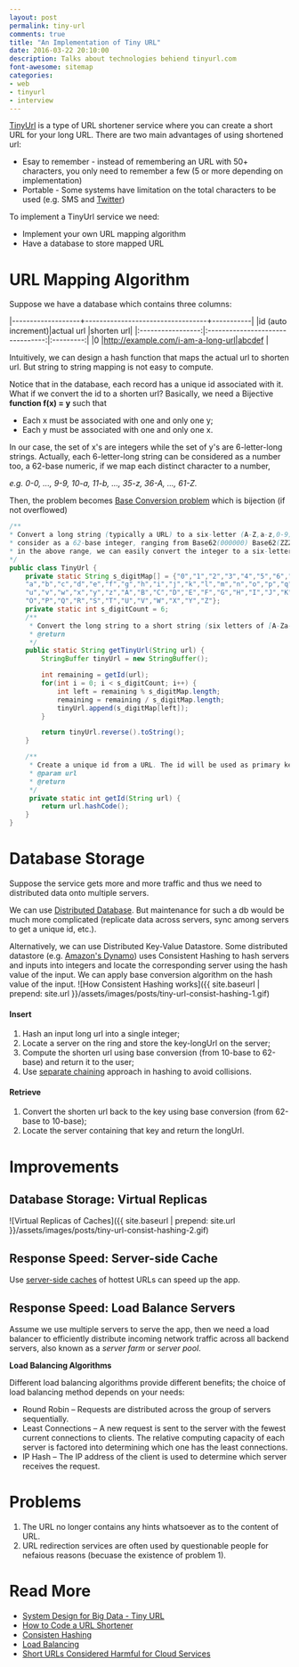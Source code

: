 ```yaml
---
layout: post
permalink: tiny-url
comments: true
title: "An Implementation of Tiny URL"
date: 2016-03-22 20:10:00
description: Talks about technologies behiend tinyurl.com
font-awesome: sitemap
categories:
- web
- tinyurl
- interview
---
```


[TinyUrl](http://tinyurl.com) is a type of URL shortener service where you can create a short URL for your long URL.
There are two main advantages of using shortened url:

* Esay to remember - instead of remembering an URL with 50+ characters, you only need to remember a few (5 or more depending on implementation)
* Portable - Some systems have limitation on the total characters to be used (e.g. SMS and [Twitter](https://twitter.com))

To implement a TinyUrl service we need:

* Implement your own URL mapping algorithm
* Have a database to store mapped URL

# URL Mapping Algorithm
Suppose we have a database which contains three columns:

|-------------------+----------------------------------+-----------|
|id (auto increment)|actual url                        |shorten url|
|:-----------------:|:--------------------------------:|:---------:|
|0                  |http://example.com/i-am-a-long-url|abcdef     |

Intuitively, we can design a hash function that maps the actual url to shorten url. But string to string mapping is not easy to compute.

Notice that in the database, each record has a unique id associated with it. What if we convert the id to a shorten url?
Basically, we need a Bijective **function f(x) = y** such that

- Each x must be associated with one and only one y;
- Each y must be associated with one and only one x.

In our case, the set of x's are integers while the set of y's are 6-letter-long strings. Actually, each 6-letter-long string can be considered as a number too, a 62-base numeric, if we map each distinct character to a number,

*e.g. 0-0, ..., 9-9, 10-a, 11-b, ..., 35-z, 36-A, ..., 61-Z.*

Then, the problem becomes [Base Conversion problem](https://en.wikipedia.org/wiki/Positional_notation#Base_conversion) which is bijection (if not overflowed)

```java
/**
* Convert a long string (typically a URL) to a six-letter (A-Z,a-z,0-9) short string. The six-letter short string can be
* consider as a 62-base integer, ranging from Base62(000000) Base62(ZZZZZZ). If we can map a long string to an integer
* in the above range, we can easily convert the integer to a six-letter short string.
*/
public class TinyUrl {
    private static String s_digitMap[] = {"0","1","2","3","4","5","6","7","8","9",
    "a","b","c","d","e","f","g","h","i","j","k","l","m","n","o","p","q","r","s","t",
    "u","v","w","x","y","z","A","B","C","D","E","F","G","H","I","J","K","L","M","N",
    "O","P","Q","R","S","T","U","V","W","X","Y","Z"};
    private static int s_digitCount = 6;
    /**
     * Convert the long string to a short string (six letters of [A-Za-z0-9])
     * @return
     */
    public static String getTinyUrl(String url) {
        StringBuffer tinyUrl = new StringBuffer();

        int remaining = getId(url);
        for(int i = 0; i < s_digitCount; i++) {
            int left = remaining % s_digitMap.length;
            remaining = remaining / s_digitMap.length;
            tinyUrl.append(s_digitMap[left]);
        }

        return tinyUrl.reverse().toString();
    }

    /**
     * Create a unique id from a URL. The id will be used as primary key in database
     * @param url
     * @return
     */
     private static int getId(String url) {
        return url.hashCode();
    }
}
```

# Database Storage
Suppose the service gets more and more traffic and thus we need to distributed data onto multiple servers.

We can use [Distributed Database](https://en.wikipedia.org/wiki/Distributed_database). But maintenance for such a db would be much more complicated (replicate data across servers, sync among servers to get a unique id, etc.).

Alternatively, we can use Distributed Key-Value Datastore.
Some distributed datastore (e.g. [Amazon's Dynamo](https://www.youtube.com/watch?v=oz-7wJJ9HZ0)) uses Consistent Hashing to hash servers and inputs into integers and locate the corresponding server using the hash value of the input. We can apply base conversion algorithm on the hash value of the input.
![How Consistent Hashing works]({{ site.baseurl | prepend: site.url }}/assets/images/posts/tiny-url-consist-hashing-1.gif)

#### Insert
1. Hash an input long url into a single integer;
2. Locate a server on the ring and store the key-longUrl on the server;
3. Compute the shorten url using base conversion (from 10-base to 62-base) and return it to the user;
4. Use [separate chaining](https://en.wikipedia.org/wiki/Hash_table#Separate_chaining) approach in hashing to avoid collisions.

#### Retrieve
1. Convert the shorten url back to the key using base conversion (from 62-base to 10-base);
2. Locate the server containing that key and return the longUrl.

# Improvements

## Database Storage: Virtual Replicas
![Virtual Replicas of Caches]({{ site.baseurl | prepend: site.url }}/assets/images/posts/tiny-url-consist-hashing-2.gif)

## Response Speed: Server-side Cache
Use [server-side caches](http://www.computerweekly.com/opinion/Server-side-flash-cache-pros-outweigh-the-cons-for-many) of hottest URLs can speed up the app.

## Response Speed: Load Balance Servers
Assume we use multiple servers to serve the app, then we need a load balancer to efficiently distribute incoming network traffic across all backend servers, also known as a *server farm* or *server pool*.

**Load Balancing Algorithms**

Different load balancing algorithms provide different benefits; the choice of load balancing method depends on your needs:

- Round Robin – Requests are distributed across the group of servers sequentially.
- Least Connections – A new request is sent to the server with the fewest current connections to clients. The relative computing capacity of each server is factored into determining which one has the least connections.
- IP Hash – The IP address of the client is used to determine which server receives the request.

# Problems

1. The URL no longer contains any hints whatsoever as to the content of URL.
2. URL redirection services are often used by questionable people for nefaious reasons (becuase the existence of problem 1).


# Read More
- [System Design for Big Data - Tiny URL](http://n00tc0d3r.blogspot.com/2013/09/big-data-tinyurl.html)
- [How to Code a URL Shortener](http://stackoverflow.com/questions/742013/how-to-code-a-url-shortener)
- [Consisten Hashing](http://www.tom-e-white.com/2007/11/consistent-hashing.html)
- [Load Balancing](https://www.nginx.com/resources/glossary/load-balancing/)
- [Short URLs Considered Harmful for Cloud Services](https://freedom-to-tinker.com/blog/vitaly/gone-in-six-characters-short-urls-considered-harmful-for-cloud-services/)
